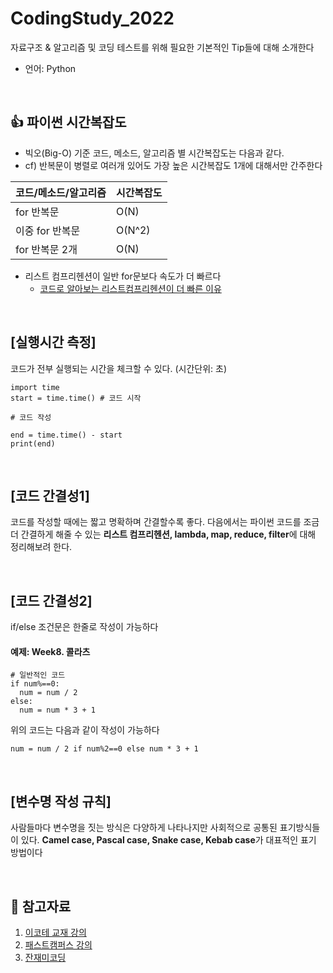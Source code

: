 # CodingStudy_2022
자료구조 & 알고리즘 및 코딩 테스트를 위해 필요한 기본적인 Tip들에 대해 소개한다
- 언어: Python

<br>

## 👍 파이썬 시간복잡도
- 빅오(Big-O) 기준 코드, 메소드, 알고리즘 별 시간복잡도는 다음과 같다.
- cf) 반복문이 병렬로 여러개 있어도 가장 높은 시간복잡도 1개에 대해서만 간주한다

|코드/메소드/알고리즘|시간복잡도|
|---------------|-------|
|for 반복문      |O(N)    |
|이중 for 반복문  |O(N^2)  |
|for 반복문 2개  |O(N)    |

- 리스트 컴프리헨션이 일반 for문보다 속도가 더 빠르다
  - [코드로 알아보는 리스트컴프리헨션이 더 빠른 이유](https://jeongukjae.github.io/posts/inspecting-list-comprehension/)


<br>

## [실행시간 측정]
코드가 전부 실행되는 시간을 체크할 수 있다. (시간단위: 초)

```
import time
start = time.time() # 코드 시작

# 코드 작성

end = time.time() - start
print(end)
```

<br>


## [코드 간결성1]
코드를 작성할 때에는 짧고 명확하며 간결할수록 좋다. 다음에서는 파이썬 코드를 조금 더 간결하게 해줄 수 있는 **리스트 컴프리헨션, lambda, map, reduce, filter**에 대해 정리해보려 한다.

<br>

## [코드 간결성2]
if/else 조건문은 한줄로 작성이 가능하다

#### 예제: Week8. 콜라츠
```
# 일반적인 코드
if num%==0:
  num = num / 2
else:
  num = num * 3 + 1
```

위의 코드는 다음과 같이 작성이 가능하다
```
num = num / 2 if num%2==0 else num * 3 + 1
```

<br>

## [변수명 작성 규칙]
사람들마다 변수명을 짓는 방식은 다양하게 나타나지만 사회적으로 공통된 표기방식들이 있다. **Camel case, Pascal case, Snake case, Kebab case**가 대표적인 표기 방법이다

<br>

## 📖 참고자료
1) [이코테 교재 강의](https://www.youtube.com/playlist?list=PLRx0vPvlEmdAghTr5mXQxGpHjWqSz0dgC)
2) [패스트캠퍼스 강의](https://fastcampus.co.kr/dev_online_algo)
3) [잔재미코딩](https://www.fun-coding.org/PL&OOP1-1.html)
